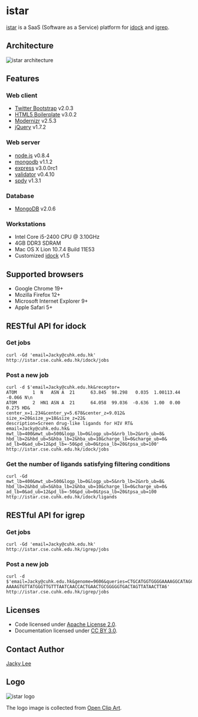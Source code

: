 istar
=====

[istar] is a SaaS (Software as a Service) platform for [idock] and [igrep].


Architecture
------------

![istar architecture](https://github.com/HongjianLi/istar/raw/master/public/architecture.png)


Features
--------

### Web client

* [Twitter Bootstrap] v2.0.3
* [HTML5 Boilerplate] v3.0.2
* [Modernizr] v2.5.3
* [jQuery] v1.7.2

### Web server

* [node.js] v0.8.4
* [mongodb] v1.1.2
* [express] v3.0.0rc1
* [validator] v0.4.10
* [spdy] v1.3.1

### Database

* [MongoDB] v2.0.6

### Workstations

* Intel Core i5-2400 CPU @ 3.10GHz
* 4GB DDR3 SDRAM
* Mac OS X Lion 10.7.4 Build 11E53
* Customized [idock] v1.5


Supported browsers
------------------

* Google Chrome 19+
* Mozilla Firefox 12+
* Microsoft Internet Explorer 9+
* Apple Safari 5+


RESTful API for idock
---------------------

### Get jobs

    curl -Gd 'email=Jacky@cuhk.edu.hk' http://istar.cse.cuhk.edu.hk/idock/jobs

### Post a new job

    curl -d $'email=Jacky@cuhk.edu.hk&receptor=
    ATOM      1  N   ASN A  21      63.845  98.298   0.035  1.00113.44    -0.066 N\n
    ATOM      2  HN1 ASN A  21      64.058  99.036  -0.636  1.00  0.00     0.275 HD&
    center_x=1.234&center_y=5.678&center_z=9.012&
    size_x=20&size_y=18&size_z=22&
    description=Screen drug-like ligands for HIV RT&
    email=Jacky@cuhk.edu.hk&
    mwt_lb=400&mwt_ub=500&logp_lb=0&logp_ub=5&nrb_lb=2&nrb_ub=8&
    hbd_lb=2&hbd_ub=5&hba_lb=2&hba_ub=10&charge_lb=0&charge_ub=0&
    ad_lb=0&ad_ub=12&pd_lb=-50&pd_ub=0&tpsa_lb=20&tpsa_ub=100'
    http://istar.cse.cuhk.edu.hk/idock/jobs

### Get the number of ligands satisfying filtering conditions

    curl -Gd
    mwt_lb=400&mwt_ub=500&logp_lb=0&logp_ub=5&nrb_lb=2&nrb_ub=8&
    hbd_lb=2&hbd_ub=5&hba_lb=2&hba_ub=10&charge_lb=0&charge_ub=0&
    ad_lb=0&ad_ub=12&pd_lb=-50&pd_ub=0&tpsa_lb=20&tpsa_ub=100
    http://istar.cse.cuhk.edu.hk/idock/ligands


RESTful API for igrep
---------------------

### Get jobs

    curl -Gd 'email=Jacky@cuhk.edu.hk' http://istar.cse.cuhk.edu.hk/igrep/jobs

### Post a new job

    curl -d $'email=Jacky@cuhk.edu.hk&genome=9606&queries=CTGCATGGTGGGGAAAAGGCATAGCCTGGG3
    AAAAGTGTTATGGGTTGTTTAATCAACCACTGAACTGCGGGGGTGACTAGTTATAACTTA6'
    http://istar.cse.cuhk.edu.hk/igrep/jobs


Licenses
--------

* Code licensed under [Apache License 2.0].
* Documentation licensed under [CC BY 3.0].


Contact Author
--------------

[Jacky Lee]


Logo
----

![istar logo](https://github.com/HongjianLi/istar/raw/master/public/logo.png)

The logo image is collected from [Open Clip Art].


[istar]: http://istar.cse.cuhk.edu.hk
[idock]: http://idock.cse.cuhk.edu.hk
[igrep]: http://igrep.cse.cuhk.edu.hk
[Twitter Bootstrap]: https://github.com/twitter/bootstrap
[HTML5 Boilerplate]: https://github.com/h5bp/html5-boilerplate
[Modernizr]: https://github.com/Modernizr/Modernizr
[jQuery]: https://github.com/jquery/jquery
[node.js]: https://github.com/joyent/node
[mongodb]: https://github.com/mongodb/node-mongodb-native
[express]: https://github.com/visionmedia/express
[validator]: https://github.com/chriso/node-validator
[spdy]: https://github.com/indutny/node-spdy
[MongoDB]: https://github.com/mongodb/mongo
[Apache License 2.0]: http://www.apache.org/licenses/LICENSE-2.0
[CC BY 3.0]: http://creativecommons.org/licenses/by/3.0
[Jacky Lee]: http://www.cse.cuhk.edu.hk/~hjli
[Open Clip Art]: http://www.openclipart.org
